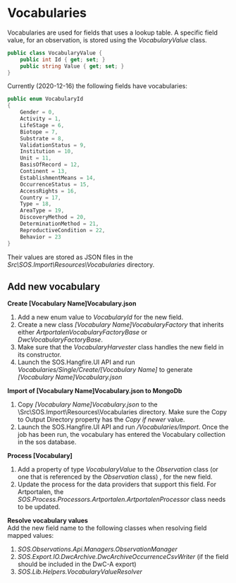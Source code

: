 ﻿# Vocabularies

Vocabularies are used for fields that uses a lookup table. A specific field value, for an observation, is stored using the *VocabularyValue* class.

```csharp
public class VocabularyValue {    
    public int Id { get; set; }       
    public string Value { get; set; }        
}
```

Currently (2020-12-16) the following fields have vocabularies:
```csharp
public enum VocabularyId
{
    Gender = 0,
    Activity = 1,
    LifeStage = 6,
    Biotope = 7,
    Substrate = 8,
    ValidationStatus = 9,
    Institution = 10,
    Unit = 11,
    BasisOfRecord = 12,
    Continent = 13,
    EstablishmentMeans = 14,
    OccurrenceStatus = 15,
    AccessRights = 16,
    Country = 17,
    Type = 18,
    AreaType = 19,
    DiscoveryMethod = 20,
    DeterminationMethod = 21,
    ReproductiveCondition = 22,
    Behavior = 23
}
```

Their values are stored as JSON files in the _Src\SOS.Import\Resources\Vocabularies_ directory.

## Add new vocabulary

**Create [Vocabulary Name]Vocabulary.json**
1.  Add a new enum value to _VocabularyId_ for the new field.
2.  Create a new class _[Vocabulary Name]VocabularyFactory_ that inherits either _ArtportalenVocabularyFactoryBase_ or _DwcVocabularyFactoryBase_.
3.  Make sure that the _VocabularyHarvester_ class handles the new field in its constructor.
4.  Launch the SOS.Hangfire.UI API and run _Vocabularies/Single/Create/[Vocabulary Name]_ to generate _[Vocabulary Name]Vocabulary.json_

**Import of [Vocabulary Name]Vocabulary.json to MongoDb**
1.  Copy _[Vocabulary Name]Vocabulary.json_ to the \Src\SOS.Import\Resources\Vocabularies directory. Make sure the Copy to Output Directory property has the _Copy if newer_ value.
2.  Launch the SOS.Hangfire.UI API and run _/Vocabularies/Import_. Once the job has been run, the vocabulary has entered the Vocabulary collection in the sos database.

**Process [Vocabulary]**
1.  Add a property of type _VocabularyValue_ to the _Observation_ class (or one that is referenced by the _Observation_ class) , for the new field.
2.  Update the process for the data providers that support this field. For Artportalen, the _SOS.Process.Processors.Artportalen.ArtportalenProcessor_ class needs to be updated.

**Resolve vocabulary values**<br/>
Add the new field name to the following classes when resolving field mapped values:
1. _SOS.Observations.Api.Managers.ObservationManager_
2. _SOS.Export.IO.DwcArchive.DwcArchiveOccurrenceCsvWriter_ (if the field should be included in the DwC-A export)
3. _SOS.Lib.Helpers.VocabularyValueResolver_